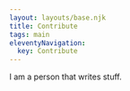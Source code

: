 ```yaml
---
layout: layouts/base.njk
title: Contribute
tags: main
eleventyNavigation:
  key: Contribute
---
```


I am a person that writes stuff.
